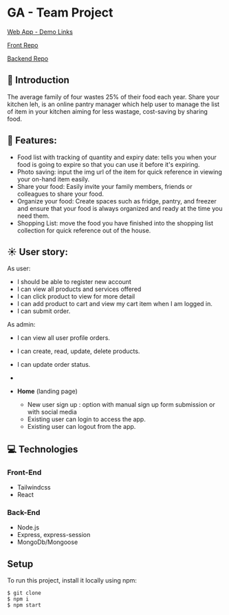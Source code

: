 # GA - Team Project

[Web App - Demo Links](http://sykl.herokuapp.com/)

[Front Repo](https://github.com/siangyin/ga-p3-frontend)

[Backend Repo](https://github.com/Shoreasg/ShareYourKitchenLeh_Backend)



## 🌼 Introduction

The average family of four wastes 25% of their food each year. Share your kitchen leh, is an online pantry manager which help user to manage the list of item in your kitchen aiming for less wastage, cost-saving by sharing food.  




## 🚀 Features:

- Food list with tracking of quantity and expiry date: tells you when your food is going to expire so that you can use it before it's expiring.
- Photo saving: input the img url of the item for quick reference in viewing your on-hand item easily.
- Share your food: Easily invite your family members, friends or colleagues to share your food.
- Organize your food: Create spaces such as fridge, pantry, and freezer and ensure that your food is always organized and ready at the time you need them.
- Shopping List: move the food you have finished into the shopping list collection for quick reference out of the house.



## ☀️ User story:

As user: 
- I should be able to register new account
- I can view all products and services offered
- I can click product to view for more detail
- I can add product to cart and view my cart item when I am logged in.
- I can submit order.


As admin:
- I can view all user profile orders.
- I can create, read, update, delete products.
- I can update order status.
- 

- **Home** (landing page)

  - New user sign up : option with manual sign up form submission or with social media
  - Existing user can login to access the app.
  - Existing user can logout from the app.


## 💻 Technologies


### Front-End
- Tailwindcss
- React


### Back-End
- Node.js
- Express, express-session
- MongoDb/Mongoose


## Setup

To run this project, install it locally using npm:

```
$ git clone
$ npm i
$ npm start

```



